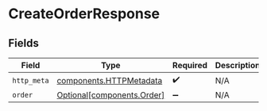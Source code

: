 # CreateOrderResponse


## Fields

| Field                                                              | Type                                                               | Required                                                           | Description                                                        |
| ------------------------------------------------------------------ | ------------------------------------------------------------------ | ------------------------------------------------------------------ | ------------------------------------------------------------------ |
| `http_meta`                                                        | [components.HTTPMetadata](../../models/components/httpmetadata.md) | :heavy_check_mark:                                                 | N/A                                                                |
| `order`                                                            | [Optional[components.Order]](../../models/components/order.md)     | :heavy_minus_sign:                                                 | N/A                                                                |